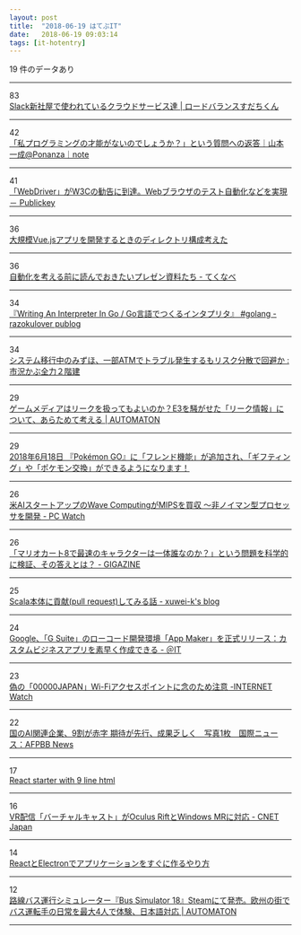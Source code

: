```yaml
---
layout: post
title:  "2018-06-19 はてぶIT"
date:   2018-06-19 09:03:14
tags: [it-hotentry]
---
```

19 件のデータあり

<hr><div class="row">
<div class="col-1"><span class="badge badge-pill badge-success h2">83</span></div>
<div class="col-11"><a href='http://blog.animereview.jp/slack-new-office/' target='_blank'>Slack新社屋で使われているクラウドサービス達 | ロードバランスすだちくん</a></div>
</div>
<hr>
<div class="row">
<div class="col-1"><span class="badge badge-pill badge-success h2">42</span></div>
<div class="col-11"><a href='https://note.mu/issei_y/n/n76af7f3d46e4' target='_blank'>「私プログラミングの才能がないのでしょうか？」という質問への返答｜山本 一成@Ponanza｜note</a></div>
</div>
<hr>
<div class="row">
<div class="col-1"><span class="badge badge-pill badge-success h2">41</span></div>
<div class="col-11"><a href='https://www.publickey1.jp/blog/18/webdriverw3cweb.html' target='_blank'>「WebDriver」がW3Cの勧告に到達。Webブラウザのテスト自動化などを実現 － Publickey</a></div>
</div>
<hr>
<div class="row">
<div class="col-1"><span class="badge badge-pill badge-success h2">36</span></div>
<div class="col-11"><a href='https://qiita.com/wonohe/items/529321475d68b9191036' target='_blank'>大規模Vue.jsアプリを開発するときのディレクトリ構成考えた</a></div>
</div>
<hr>
<div class="row">
<div class="col-1"><span class="badge badge-pill badge-success h2">36</span></div>
<div class="col-11"><a href='https://tekunabe.hatenablog.jp/entry/2018/06/18/163310' target='_blank'>自動化を考える前に読んでおきたいプレゼン資料たち - てくなべ</a></div>
</div>
<hr>
<div class="row">
<div class="col-1"><span class="badge badge-pill badge-success h2">34</span></div>
<div class="col-11"><a href='https://razokulover.hateblo.jp/entry/2018/06/18/121105' target='_blank'>『Writing An Interpreter In Go / Go言語でつくるインタプリタ』 #golang - razokulover publog</a></div>
</div>
<hr>
<div class="row">
<div class="col-1"><span class="badge badge-pill badge-success h2">34</span></div>
<div class="col-11"><a href='http://kabumatome.doorblog.jp/archives/65920793.html' target='_blank'>システム移行中のみずほ、一部ATMでトラブル発生するもリスク分散で回避か : 市況かぶ全力２階建</a></div>
</div>
<hr>
<div class="row">
<div class="col-1"><span class="badge badge-pill badge-success h2">29</span></div>
<div class="col-11"><a href='http://jp.automaton.am/articles/columnjp/20180618-70379/' target='_blank'>ゲームメディアはリークを扱ってもよいのか？E3を騒がせた「リーク情報」について、あらためて考える | AUTOMATON</a></div>
</div>
<hr>
<div class="row">
<div class="col-1"><span class="badge badge-pill badge-success h2">29</span></div>
<div class="col-11"><a href='https://pokemongolive.com/post/friendsandtrading/' target='_blank'>2018年6月18日 『Pokémon GO』に「フレンド機能」が追加され、「ギフティング」や「ポケモン交換」ができるようになります！</a></div>
</div>
<hr>
<div class="row">
<div class="col-1"><span class="badge badge-pill badge-success h2">26</span></div>
<div class="col-11"><a href='https://pc.watch.impress.co.jp/docs/news/1128108.html' target='_blank'>米AIスタートアップのWave ComputingがMIPSを買収 ～非ノイマン型プロセッサを開発 - PC Watch</a></div>
</div>
<hr>
<div class="row">
<div class="col-1"><span class="badge badge-pill badge-success h2">26</span></div>
<div class="col-11"><a href='https://gigazine.net/news/20180618-best-character-mario-kart/' target='_blank'>「マリオカート8で最速のキャラクターは一体誰なのか？」という問題を科学的に検証、その答えとは？ - GIGAZINE</a></div>
</div>
<hr>
<div class="row">
<div class="col-1"><span class="badge badge-pill badge-success h2">25</span></div>
<div class="col-11"><a href='https://xuwei-k.hatenablog.com/entry/2018/06/18/163043' target='_blank'>Scala本体に貢献(pull request)してみる話 - xuwei-k's blog</a></div>
</div>
<hr>
<div class="row">
<div class="col-1"><span class="badge badge-pill badge-success h2">24</span></div>
<div class="col-11"><a href='http://www.atmarkit.co.jp/ait/articles/1806/18/news068.html' target='_blank'>Google、「G Suite」のローコード開発環境「App Maker」を正式リリース：カスタムビジネスアプリを素早く作成できる - ＠IT</a></div>
</div>
<hr>
<div class="row">
<div class="col-1"><span class="badge badge-pill badge-success h2">23</span></div>
<div class="col-11"><a href='https://internet.watch.impress.co.jp/docs/news/755792.html' target='_blank'>偽の「00000JAPAN」Wi-Fiアクセスポイントに念のため注意 -INTERNET Watch</a></div>
</div>
<hr>
<div class="row">
<div class="col-1"><span class="badge badge-pill badge-success h2">22</span></div>
<div class="col-11"><a href='http://www.afpbb.com/articles/-/3178971' target='_blank'>国のAI関連企業、9割が赤字 期待が先行、成果乏しく　写真1枚　国際ニュース：AFPBB News</a></div>
</div>
<hr>
<div class="row">
<div class="col-1"><span class="badge badge-pill badge-success h2">17</span></div>
<div class="col-11"><a href='https://dev.to/mizchi/react-starter-with-9-line-html-4dfb' target='_blank'>React starter with 9 line html</a></div>
</div>
<hr>
<div class="row">
<div class="col-1"><span class="badge badge-pill badge-success h2">16</span></div>
<div class="col-11"><a href='https://japan.cnet.com/article/35121030/' target='_blank'>VR配信「バーチャルキャスト」がOculus RiftとWindows MRに対応 - CNET Japan</a></div>
</div>
<hr>
<div class="row">
<div class="col-1"><span class="badge badge-pill badge-success h2">14</span></div>
<div class="col-11"><a href='https://dev.to/origamium/create-reactelectron-application-in-quickly--36nl' target='_blank'>ReactとElectronでアプリケーションをすぐに作るやり方</a></div>
</div>
<hr>
<div class="row">
<div class="col-1"><span class="badge badge-pill badge-success h2">12</span></div>
<div class="col-11"><a href='http://jp.automaton.am/articles/newsjp/20180618-70396/' target='_blank'>路線バス運行シミュレーター『Bus Simulator 18』Steamにて発売。欧州の街でバス運転手の日常を最大4人で体験、日本語対応 | AUTOMATON</a></div>
</div>
<hr>
